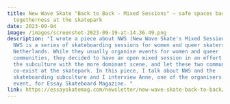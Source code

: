 ```yaml
---
title: New Wave Skate "Back to Back - Mixed Sessions" — safe spaces based on
  togetherness at the skatepark
date: 2023-09-04
image: /images/screenshot-2023-09-19-at-14.36.49.png
description: "I wrote a piece about NWS (New Wave Skate's Mixed Sessions event).
  NWS is a series of skateboarding sessions for women and queer skaters in the
  Netherlands. While they usually organise events for women and queer
  communities, they decided to have an open mixed session in an effort to bridge
  the subculture with the more dominant scene, and let these two communities
  co-exist at the skatepark. In this piece, I talk about NWS and the
  skateboarding subculture and I interview Anne, one of the organisers of the
  event, for Essay Skateboard Magazine. "
link: https://essayskatemag.com/newsletter/new-wave-skate-back-to-back/
---
```

